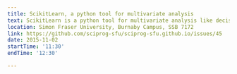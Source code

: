 ```yaml
---
title: ScikitLearn, a python tool for multivariate analysis
text: ScikitLearn is a python tool for multivariate analysis like decision making, regression trees etc !
location: Simon Fraser University, Burnaby Campus, SSB 7172
link: https://github.com/sciprog-sfu/sciprog-sfu.github.io/issues/45
date: 2015-11-02
startTime: '11:30'
endTime: '12:30'

---
```

